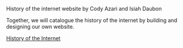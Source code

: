 History of the internet website by Cody Azari and Isiah Daubon

Together, we will catalogue the history of the internet by building and designing our own website.

[History of the Internet](http://historywebsiteis601.eastus.azurecontainer.io/index.html)